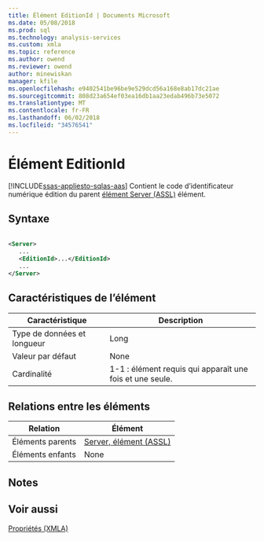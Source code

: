 ```yaml
---
title: Élément EditionId | Documents Microsoft
ms.date: 05/08/2018
ms.prod: sql
ms.technology: analysis-services
ms.custom: xmla
ms.topic: reference
ms.author: owend
ms.reviewer: owend
author: minewiskan
manager: kfile
ms.openlocfilehash: e9402541be96be9e529dcd56a168e8ab17dc21ae
ms.sourcegitcommit: 808d23a654ef03ea16db1aa23edab496b73e5072
ms.translationtype: MT
ms.contentlocale: fr-FR
ms.lasthandoff: 06/02/2018
ms.locfileid: "34576541"
---
```

# <a name="editionid-element"></a>Élément EditionId
[!INCLUDE[ssas-appliesto-sqlas-aas](../../../includes/ssas-appliesto-sqlas-aas.md)]
  Contient le code d’identificateur numérique édition du parent [élément Server (ASSL)](../../../analysis-services/scripting/objects/server-element-assl.md) élément.  
  
## <a name="syntax"></a>Syntaxe  
  
```xml  
  
<Server>  
   ...  
   <EditionId>...</EditionId>  
   ...  
</Server>  
```  
  
## <a name="element-characteristics"></a>Caractéristiques de l’élément  
  
|Caractéristique|Description|  
|--------------------|-----------------|  
|Type de données et longueur|Long|  
|Valeur par défaut|None|  
|Cardinalité|1-1 : élément requis qui apparaît une fois et une seule.|  
  
## <a name="element-relationships"></a>Relations entre les éléments  
  
|Relation|Élément|  
|------------------|-------------|  
|Éléments parents|[Server, élément (ASSL)](../../../analysis-services/scripting/objects/server-element-assl.md)|  
|Éléments enfants|None|  
  
## <a name="remarks"></a>Notes  
  
## <a name="see-also"></a>Voir aussi
 [Propriétés &#40;XMLA&#41;](../../../analysis-services/xmla/xml-elements-properties/xml-elements-properties.md)  
  
  
